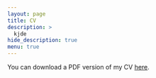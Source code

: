 ```yaml
---
layout: page
title: CV
description: >
  kjde
hide_description: true
menu: true
---
```


You can download a PDF version of my CV [here](johnmclevey.com).
